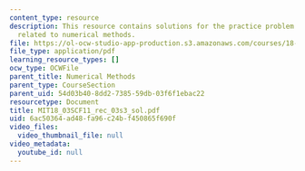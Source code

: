 ```yaml
---
content_type: resource
description: This resource contains solutions for the practice problem statements
  related to numerical methods.
file: https://ol-ocw-studio-app-production.s3.amazonaws.com/courses/18-03sc-differential-equations-fall-2011/6ac50364ad48fa96c24bf450865f690f_MIT18_03SCF11_rec_03s3_sol.pdf
file_type: application/pdf
learning_resource_types: []
ocw_type: OCWFile
parent_title: Numerical Methods
parent_type: CourseSection
parent_uid: 54d03b40-8dd2-7385-59db-03f6f1ebac22
resourcetype: Document
title: MIT18_03SCF11_rec_03s3_sol.pdf
uid: 6ac50364-ad48-fa96-c24b-f450865f690f
video_files:
  video_thumbnail_file: null
video_metadata:
  youtube_id: null
---
```

